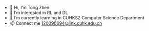 - 👋 Hi, I’m Tong Zhen
- 👀 I’m interested in RL and DL
- 🌱 I’m currently learning in CUHKSZ Computer Science Department
- 📫 Connect me 120090694@link.cuhk.edu.cn

<!---
58191554/58191554 is a ✨ special ✨ repository because its `README.md` (this file) appears on your GitHub profile.
You can click the Preview link to take a look at your changes.
--->

